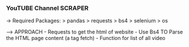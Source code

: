 ### YouTUBE Channel SCRAPER

-> Required Packages:
    > pandas
    > requests 
    > bs4 
    > selenium
    > os

--> APPROACH 
    - Requests to get the html of website
    - Use Bs4 TO Parse the HTML page content (a tag fetch)
    - Function for list of all video 